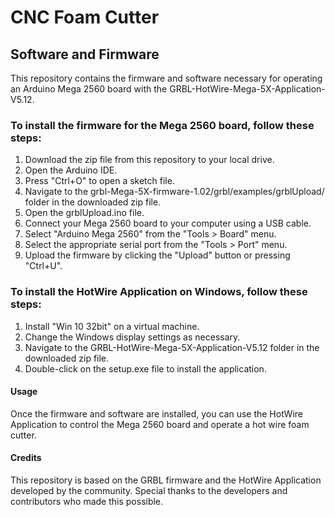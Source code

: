# CNC Foam Cutter

## Software and Firmware
This repository contains the firmware and software necessary for operating an Arduino Mega 2560 board with the GRBL-HotWire-Mega-5X-Application-V5.12.

### To install the firmware for the Mega 2560 board, follow these steps:

1. Download the zip file from this repository to your local drive.
2. Open the Arduino IDE.
3. Press "Ctrl+O" to open a sketch file.
4. Navigate to the grbl-Mega-5X-firmware-1.02/grbl/examples/grblUpload/ folder in the downloaded zip file.
5. Open the grblUpload.ino file.
6. Connect your Mega 2560 board to your computer using a USB cable.
7. Select "Arduino Mega 2560" from the "Tools > Board" menu.
8. Select the appropriate serial port from the "Tools > Port" menu.
9. Upload the firmware by clicking the "Upload" button or pressing "Ctrl+U".

### To install the HotWire Application on Windows, follow these steps:

1. Install "Win 10 32bit" on a virtual machine.
2. Change the Windows display settings as necessary.
3. Navigate to the GRBL-HotWire-Mega-5X-Application-V5.12 folder in the downloaded zip file.
4. Double-click on the setup.exe file to install the application.

#### Usage
Once the firmware and software are installed, you can use the HotWire Application to control the Mega 2560 board and operate a hot wire foam cutter. 

#### Credits
This repository is based on the GRBL firmware and the HotWire Application developed by the community. Special thanks to the developers and contributors who made this possible.

